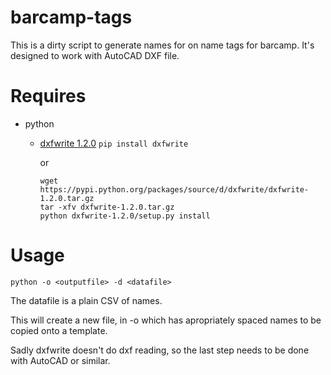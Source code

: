 barcamp-tags
============

This is a dirty script to generate names for on name tags for barcamp. It's designed to work with AutoCAD DXF file.

# Requires

- python
    - [dxfwrite 1.2.0](https://pypi.python.org/pypi/dxfwrite/1.2.0)
	    `pip install dxfwrite`

	    or
	    
	    ```
	    wget https://pypi.python.org/packages/source/d/dxfwrite/dxfwrite-1.2.0.tar.gz
	    tar -xfv dxfwrite-1.2.0.tar.gz
	    python dxfwrite-1.2.0/setup.py install
	    ```

# Usage

`python -o <outputfile> -d <datafile>`

The datafile is a plain CSV of names.

This will create a new file, in -o which has apropriately spaced names to be copied onto a template.

Sadly dxfwrite doesn't do dxf reading, so the last step needs to be done with AutoCAD or similar.
